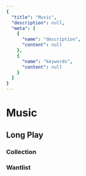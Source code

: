 ```yaml
---
{
  "title": "Music",
  "description": null,
  "meta": [
    {
      "name": "description",
      "content": null
    },
    {
      "name": "keywords",
      "content": null
    }
  ]
}
---
```

# Music

## Long Play

### Collection
<discogs-grid url="/users/Macouta/collection/folders/0/releases" />

### Wantlist
<discogs-grid url="/users/Macouta/wants" />
